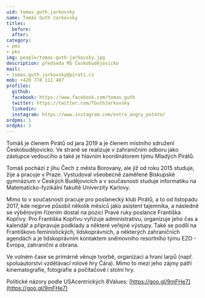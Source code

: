 ```yaml
---
uid: tomas.guth.jarkovsky
name: Tomáš Guth Jarkovsky
titles:
  before: 
  after:
category:
- pms
- pks
img: people/tomas-guth-jarkovsky.jpg
description: předseda MS Českobudějovicko
mail:
- tomas.guth.jarkovsky@pirati.cz
mob: +420 778 111 487
profiles:
  github:
  facebook:	https://www.facebook.com/tomas.guth			
  twitter: https://twitter.com/TGuthJarkovsky
  linkedin:
  instagram: https://www.instagram.com/extra_angry_potato/
ordpms: 1 
ordpks: 3 
---
```


Tomáš je členem Pirátů od jara 2019 a je členem místního sdružení Českobudějovicko. Ve straně se realizuje v zahraničním odboru jako zástupce vedoucího a také je hlavním koordinátorem týmu Mladých Pirátů.

Tomáš pochází z jihu Čech z města Borovany, ale již od roku 2015 studuje, žije a pracuje v Praze. Vystudoval všeobecně zaměřené Biskupské gymnázium v Českých Budějovicích a v současnosti studuje informatiku na Matematicko-fyzikální fakultě Univerzity Karlovy.

Mimo to v současnosti pracuje pro poslanecký klub Pirátů, a to od listopadu 2017, kde nejprve působil několik měsíců jako asistent tajemníka, a následně se výběrovým řízením dostal na pozici Pravé ruky poslance Františka Kopřivy. Pro Františka Kopřivu vyřizuje administrativu, organizuje jeho čas a kalendář a připravuje podklady a některé veřejné výstupy. Také se podílí na Františkovo feministických, lidskoprávních, a některých zahraničních agendách a je lidskoprávním kontaktem sněmovního resortního týmu EZO - Evropa, zahraniční a obrana.

Ve volném čase se primárně věnuje tvorbě, organizaci a hraní larpů (např. spoluautorství vzdělávací rolové hry Čára). Mimo to mezi jeho zájmy patří kinematografie, fotografie a počítačové i stolní hry.

Politické názory podle USAcentrických 8Values: [https://goo.gl/9mFHe7](https://goo.gl/9mFHe7)
